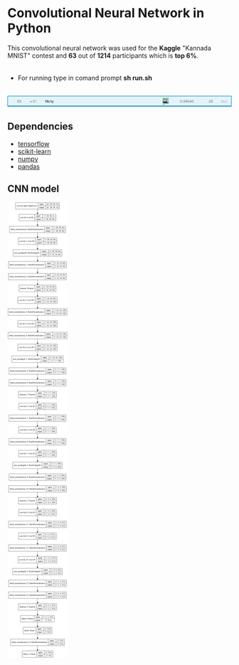 # Convolutional Neural Network in Python
This convolutional neural network was used for the **Kaggle** "Kannada MNIST" contest and **63** out of **1214** participants which is **top 6%**.
######
- For running type in comand prompt **sh run.sh**
######
![](result_img/result.png)

## Dependencies
* [tensorflow](https://www.tensorflow.org/)
* [scikit-learn](https://scikit-learn.org/stable/)
* [numpy](https://numpy.org/)
* [pandas](https://pandas.pydata.org/)

## CNN model
![](model_img/cnn_model.png)
